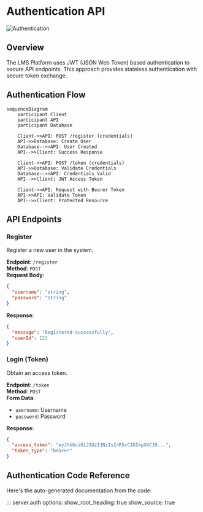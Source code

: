 # Authentication API

![Authentication](https://images.unsplash.com/photo-1555066931-4365d14bab8c?crop=entropy&cs=tinysrgb&fit=max&fm=jpg&q=80&w=1080)

## Overview

The LMS Platform uses JWT (JSON Web Token) based authentication to secure API endpoints. This approach provides stateless authentication with secure token exchange.

## Authentication Flow

```mermaid
sequenceDiagram
    participant Client
    participant API
    participant Database
    
    Client->>API: POST /register (credentials)
    API->>Database: Create User
    Database-->>API: User Created
    API-->>Client: Success Response
    
    Client->>API: POST /token (credentials)
    API->>Database: Validate Credentials
    Database-->>API: Credentials Valid
    API-->>Client: JWT Access Token
    
    Client->>API: Request with Bearer Token
    API->>API: Validate Token
    API-->>Client: Protected Resource
```

## API Endpoints

### Register

Register a new user in the system.

**Endpoint**: `/register`  
**Method**: `POST`  
**Request Body**:

```json
{
  "username": "string",
  "password": "string"
}
```

**Response**:

```json
{
  "message": "Registered successfully",
  "userId": 123
}
```

### Login (Token)

Obtain an access token.

**Endpoint**: `/token`  
**Method**: `POST`  
**Form Data**:
- `username`: Username
- `password`: Password

**Response**:

```json
{
  "access_token": "eyJhbGciOiJIUzI1NiIsInR5cCI6IkpXVCJ9...",
  "token_type": "bearer"
}
```

## Authentication Code Reference

Here's the auto-generated documentation from the code:

::: server.auth
    options:
      show_root_heading: true
      show_source: true
